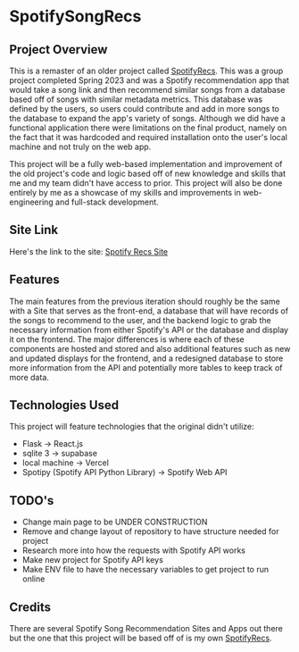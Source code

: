 # SpotifySongRecs

## Project Overview
This is a remaster of an older project called [SpotifyRecs](https://github.com/laurenszlosek/spotifyRecs). This was a group project completed Spring 2023 and was a Spotify recommendation app that would take a song link and then recommend similar songs from a database based off of songs with similar metadata metrics. This database was defined by the users, so users could contribute and add in more songs to the database to expand the app's variety of songs. Although we did have a functional application there were limitations on the final product, namely on the fact that it was hardcoded and required installation onto the user's local machine and not truly on the web app.

This project will be a fully web-based implementation and improvement of the old project's code and logic based off of new knowledge and skills that me and my team didn't have access to prior. This project will also be done entirely by me as a showcase of my skills and improvements in web-engineering and full-stack development.

## Site Link

Here's the link to the site: [Spotify Recs Site](https://spotify-recs-bay.vercel.app/)

## Features

The main features from the previous iteration should roughly be the same with a Site that serves as the front-end, a database that will have records of the songs to recommend to the user, and the backend logic to grab the necessary information from either Spotify's API or the database and display it on the frontend. The major differences is where each of these components are hosted and stored and also additional features such as new and updated displays for the frontend, and a redesigned database to store more information from the API and potentially more tables to keep track of more data.

## Technologies Used

This project will feature technologies that the original didn't utilize:

- Flask -> React.js
- sqlite 3 -> supabase
- local machine -> Vercel
- Spotipy (Spotify API Python Library) -> Spotify Web API

## TODO's

- Change main page to be UNDER CONSTRUCTION
- Remove and change layout of repository to have structure needed for project
- Research more into how the requests with Spotify API works
- Make new project for Spotify API keys
- Make ENV file to have the necessary variables to get project to run online

## Credits

There are several Spotify Song Recommendation Sites and Apps out there but the one that this project will be based off of is my own [SpotifyRecs](https://github.com/laurenszlosek/spotifyRecs).


<!-- # React + Vite

This template provides a minimal setup to get React working in Vite with HMR and some ESLint rules.

Currently, two official plugins are available:

- [@vitejs/plugin-react](https://github.com/vitejs/vite-plugin-react/blob/main/packages/plugin-react) uses [Babel](https://babeljs.io/) for Fast Refresh
- [@vitejs/plugin-react-swc](https://github.com/vitejs/vite-plugin-react/blob/main/packages/plugin-react-swc) uses [SWC](https://swc.rs/) for Fast Refresh

## Expanding the ESLint configuration

If you are developing a production application, we recommend using TypeScript with type-aware lint rules enabled. Check out the [TS template](https://github.com/vitejs/vite/tree/main/packages/create-vite/template-react-ts) for information on how to integrate TypeScript and [`typescript-eslint`](https://typescript-eslint.io) in your project. -->


<!-- This is a [Next.js](https://nextjs.org) project bootstrapped with [`create-next-app`](https://github.com/vercel/next.js/tree/canary/packages/create-next-app).


## Getting Started

First, run the development server:

```bash
npm run dev
# or
yarn dev
# or
pnpm dev
# or
bun dev
```

Open [http://localhost:3000](http://localhost:3000) with your browser to see the result.

You can start editing the page by modifying `app/page.js`. The page auto-updates as you edit the file.

This project uses [`next/font`](https://nextjs.org/docs/app/building-your-application/optimizing/fonts) to automatically optimize and load [Geist](https://vercel.com/font), a new font family for Vercel.

## Learn More

To learn more about Next.js, take a look at the following resources:

- [Next.js Documentation](https://nextjs.org/docs) - learn about Next.js features and API.
- [Learn Next.js](https://nextjs.org/learn) - an interactive Next.js tutorial.

You can check out [the Next.js GitHub repository](https://github.com/vercel/next.js) - your feedback and contributions are welcome!

## Deploy on Vercel

The easiest way to deploy your Next.js app is to use the [Vercel Platform](https://vercel.com/new?utm_medium=default-template&filter=next.js&utm_source=create-next-app&utm_campaign=create-next-app-readme) from the creators of Next.js.

Check out our [Next.js deployment documentation](https://nextjs.org/docs/app/building-your-application/deploying) for more details. -->
